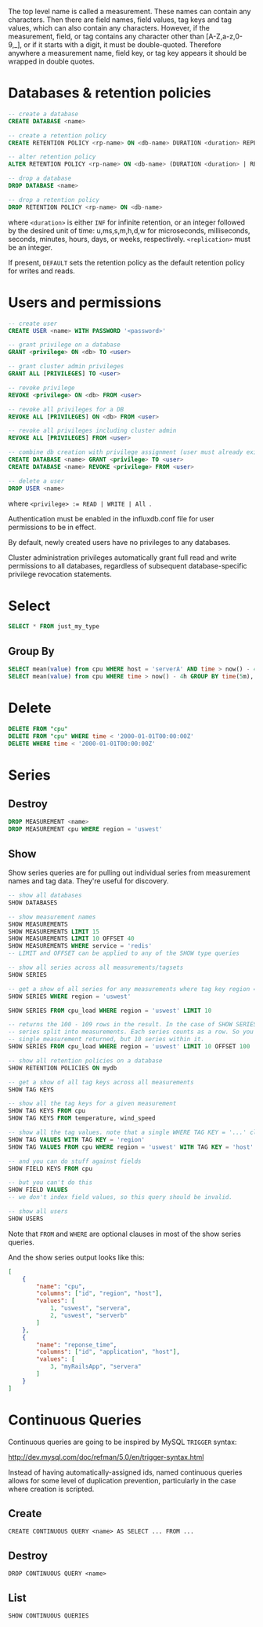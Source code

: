 The top level name is called a measurement. These names can contain any characters. Then there are field names, field values, tag keys and tag values, which can also contain any characters. However, if the measurement, field, or tag contains any character other than [A-Z,a-z,0-9,_], or if it starts with a digit, it must be double-quoted. Therefore anywhere a measurement name, field key, or tag key appears it should be wrapped in double quotes.

# Databases & retention policies

```sql
-- create a database
CREATE DATABASE <name>

-- create a retention policy
CREATE RETENTION POLICY <rp-name> ON <db-name> DURATION <duration> REPLICATION <n> [DEFAULT]

-- alter retention policy
ALTER RETENTION POLICY <rp-name> ON <db-name> (DURATION <duration> | REPLICATION <n> | DEFAULT)+

-- drop a database
DROP DATABASE <name>

-- drop a retention policy
DROP RETENTION POLICY <rp-name> ON <db-name>
```
where `<duration>` is either `INF` for infinite retention, or an integer followed by the desired unit of time: u,ms,s,m,h,d,w for microseconds, milliseconds, seconds, minutes, hours, days, or weeks, respectively. `<replication>` must be an integer.

If present, `DEFAULT` sets the retention policy as the default retention policy for writes and reads.

# Users and permissions

```sql
-- create user
CREATE USER <name> WITH PASSWORD '<password>'

-- grant privilege on a database
GRANT <privilege> ON <db> TO <user>

-- grant cluster admin privileges
GRANT ALL [PRIVILEGES] TO <user>

-- revoke privilege
REVOKE <privilege> ON <db> FROM <user>

-- revoke all privileges for a DB
REVOKE ALL [PRIVILEGES] ON <db> FROM <user>

-- revoke all privileges including cluster admin
REVOKE ALL [PRIVILEGES] FROM <user>

-- combine db creation with privilege assignment (user must already exist)
CREATE DATABASE <name> GRANT <privilege> TO <user>
CREATE DATABASE <name> REVOKE <privilege> FROM <user>

-- delete a user
DROP USER <name>


```
where `<privilege> := READ | WRITE | All `. 

Authentication must be enabled in the influxdb.conf file for user permissions to be in effect.

By default, newly created users have no privileges to any databases.

Cluster administration privileges automatically grant full read and write permissions to all databases, regardless of subsequent database-specific privilege revocation statements.

# Select

```sql
SELECT * FROM just_my_type
```

## Group By

```sql
SELECT mean(value) from cpu WHERE host = 'serverA' AND time > now() - 4h GROUP BY time(5m)
SELECT mean(value) from cpu WHERE time > now() - 4h GROUP BY time(5m), region
```


# Delete

```sql
DELETE FROM "cpu"
DELETE FROM "cpu" WHERE time < '2000-01-01T00:00:00Z'
DELETE WHERE time < '2000-01-01T00:00:00Z'
```

# Series

## Destroy

```sql
DROP MEASUREMENT <name>
DROP MEASUREMENT cpu WHERE region = 'uswest'
```

## Show

Show series queries are for pulling out individual series from measurement names and tag data. They're useful for discovery.

```sql
-- show all databases
SHOW DATABASES

-- show measurement names
SHOW MEASUREMENTS
SHOW MEASUREMENTS LIMIT 15
SHOW MEASUREMENTS LIMIT 10 OFFSET 40
SHOW MEASUREMENTS WHERE service = 'redis'
-- LIMIT and OFFSET can be applied to any of the SHOW type queries

-- show all series across all measurements/tagsets
SHOW SERIES

-- get a show of all series for any measurements where tag key region = tak value 'uswest'
SHOW SERIES WHERE region = 'uswest'

SHOW SERIES FROM cpu_load WHERE region = 'uswest' LIMIT 10

-- returns the 100 - 109 rows in the result. In the case of SHOW SERIES, which returns 
-- series split into measurements. Each series counts as a row. So you could see only a 
-- single measurement returned, but 10 series within it.
SHOW SERIES FROM cpu_load WHERE region = 'uswest' LIMIT 10 OFFSET 100

-- show all retention policies on a database
SHOW RETENTION POLICIES ON mydb

-- get a show of all tag keys across all measurements
SHOW TAG KEYS

-- show all the tag keys for a given measurement
SHOW TAG KEYS FROM cpu
SHOW TAG KEYS FROM temperature, wind_speed

-- show all the tag values. note that a single WHERE TAG KEY = '...' clause is required
SHOW TAG VALUES WITH TAG KEY = 'region'
SHOW TAG VALUES FROM cpu WHERE region = 'uswest' WITH TAG KEY = 'host'

-- and you can do stuff against fields
SHOW FIELD KEYS FROM cpu

-- but you can't do this
SHOW FIELD VALUES
-- we don't index field values, so this query should be invalid.

-- show all users
SHOW USERS
```

Note that `FROM` and `WHERE` are optional clauses in most of the show series queries.

And the show series output looks like this:

```json
[
    {
        "name": "cpu",
        "columns": ["id", "region", "host"],
        "values": [
            1, "uswest", "servera",
            2, "uswest", "serverb"
        ]
    },
    {
        "name": "reponse_time",
        "columns": ["id", "application", "host"],
        "values": [
            3, "myRailsApp", "servera"
        ]
    }
]
```

# Continuous Queries

Continuous queries are going to be inspired by MySQL `TRIGGER` syntax:

http://dev.mysql.com/doc/refman/5.0/en/trigger-syntax.html

Instead of having automatically-assigned ids, named continuous queries allows for some level of duplication prevention,
particularly in the case where creation is scripted.

## Create

    CREATE CONTINUOUS QUERY <name> AS SELECT ... FROM ...

## Destroy

    DROP CONTINUOUS QUERY <name>

## List

    SHOW CONTINUOUS QUERIES
